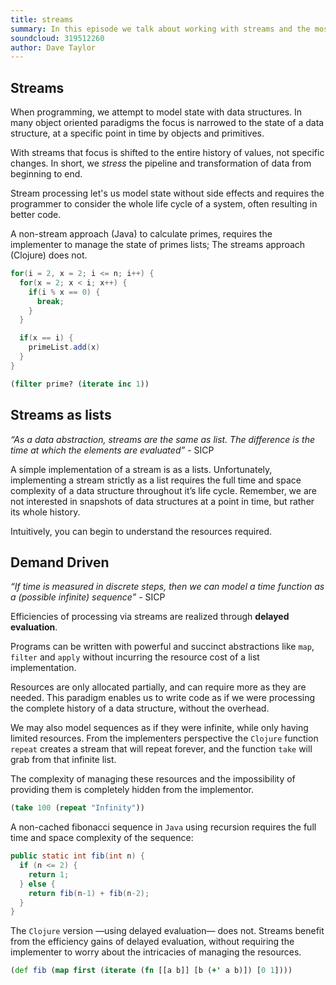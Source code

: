 ```yaml
---
title: streams
summary: In this episode we talk about working with streams and the most common stream operations.
soundcloud: 319512260
author: Dave Taylor
---
```


## Streams

When programming, we attempt to model state with data structures. In many object oriented paradigms the focus is narrowed to the state of a data structure, at a specific point in time by objects and primitives. 

With streams that focus is shifted to the entire history of values, not specific changes. In short, we _stress_ the pipeline and transformation of data from beginning to end.

Stream processing let's us model state without side effects and requires the programmer to consider the whole life cycle of a system, often resulting in better code.

A non-stream approach (Java) to calculate primes, requires the implementer to manage the state of primes lists; The streams approach (Clojure) does not.

``` java
for(i = 2, x = 2; i <= n; i++) {
  for(x = 2; x < i; x++) {
    if(i % x == 0) {
      break;
    }
  }

  if(x == i) {
    primeList.add(x)
  }
}
```

``` clojure
(filter prime? (iterate inc 1))
```

## Streams as lists

_“As a data abstraction, streams are the same as list. The difference is the time at which the elements are evaluated”_ - SICP

A simple implementation of a stream is as a lists. Unfortunately, implementing a stream strictly as a list requires the full time and space complexity of a data structure throughout it’s life cycle. Remember, we are not interested in snapshots of data structures at a point in time, but rather its whole history. 

Intuitively, you can begin to understand the resources required.


## Demand Driven

_“If time is measured in discrete steps, then we can model a time function as a (possible infinite) sequence”_ - SICP  

Efficiencies of processing via streams are realized through __delayed evaluation__. 

Programs can be written with powerful and succinct abstractions like `map`, `filter` and `apply` without incurring the resource cost of a list implementation. 

Resources are only allocated partially, and can require more as they are needed. This paradigm enables us to write code as if we were processing the complete history of a data structure, without the overhead. 

We may also model sequences as if they were infinite, while only having limited resources. From the implementers perspective the `Clojure` function `repeat` creates a stream that will repeat forever, and the function `take` will grab from that infinite list. 

The complexity of managing these resources and the impossibility of providing them is completely hidden from the implementor.

``` clojure
(take 100 (repeat "Infinity"))

```

A non-cached fibonacci sequence in `Java` using recursion requires the full time and space complexity of the sequence:

``` java
public static int fib(int n) {
  if (n <= 2) { 
    return 1;
  } else {
    return fib(n-1) + fib(n-2); 
  }
}
```

The `Clojure` version —using delayed evaluation— does not. Streams benefit from the efficiency gains of delayed evaluation, without requiring the implementer to worry about the intricacies of managing the resources. 
  
```clojure
(def fib (map first (iterate (fn [[a b]] [b (+' a b)]) [0 1])))
```
